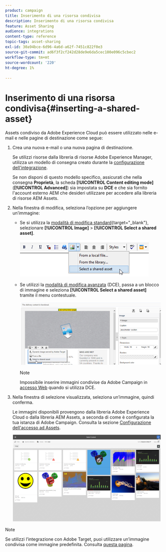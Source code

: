 ```yaml
---
product: campaign
title: Inserimento di una risorsa condivisa
description: Inserimento di una risorsa condivisa
feature: Asset Sharing
audience: integrations
content-type: reference
topic-tags: asset-sharing
exl-id: 30a94bce-6d96-4a6d-a62f-7451c822f0e3
source-git-commit: ad6f3f2cf242d28de9e6da5cec100e096c5cbec2
workflow-type: tm+mt
source-wordcount: '220'
ht-degree: 1%

---
```


# Inserimento di una risorsa condivisa{#inserting-a-shared-asset}

Assets condiviso da Adobe Experience Cloud può essere utilizzato nelle e-mail e nelle pagine di destinazione come segue:

1. Crea una nuova e-mail o una nuova pagina di destinazione.

   Se utilizzi risorse dalla libreria di risorse Adobe Experience Manager, utilizza un modello di consegna creato durante la [configurazione dell&#39;integrazione](../../integrations/using/configuring-access-to-assets.md#integrating-with-aem-assets).

   Se non disponi di questo modello specifico, assicurati che nella consegna **Proprietà**, la scheda **[!UICONTROL Content editing mode]** (**[!UICONTROL Advanced]**) sia impostata su **DCE** e che sia fornito l&#39;account esterno AEM che desideri utilizzare per accedere alla libreria di risorse AEM Assets.

1. Nella finestra di modifica, seleziona l’opzione per aggiungere un’immagine:

   * Se si utilizza la [modalità di modifica standard](https://experienceleague.adobe.com/docs/campaign/campaign-v8/send/emails/defining-the-email-content.html?lang=it#adding-images){target="_blank"}, selezionare **[!UICONTROL Image]** > **[!UICONTROL Select a shared asset]**.

     ![](assets/dam_insert_image_standard.png)

   * Se utilizzi la [modalità di modifica avanzata](../../web/using/about-campaign-html-editor.md) (DCE), passa a un blocco di immagine e seleziona **[!UICONTROL Select a shared asset]** tramite il menu contestuale.

     ![](assets/dam_insert_image_dce.png)

     >[!NOTE]
     >
     >Impossibile inserire immagini condivise da Adobe Campaign in [accesso Web](../../platform/using/adobe-campaign-workspace.md#console-and-web-access) quando si utilizza DCE.

1. Nella finestra di selezione visualizzata, seleziona un’immagine, quindi conferma.

   Le immagini disponibili provengono dalla libreria Adobe Experience Cloud o dalla libreria AEM Assets, a seconda di come è configurata la tua istanza di Adobe Campaign. Consulta la sezione [Configurazione dell&#39;accesso ad Assets](../../integrations/using/configuring-access-to-assets.md).

   ![](assets/dam_shared_image_selection.png)

>[!NOTE]
>
>Se utilizzi l’integrazione con Adobe Target, puoi utilizzare un’immagine condivisa come immagine predefinita. Consulta [questa pagina](../../integrations/using/integrating-with-adobe-target.md).
